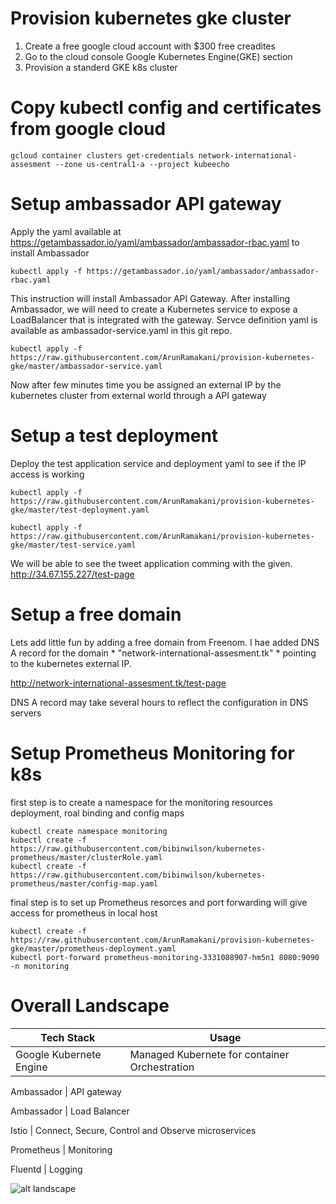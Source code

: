 
# Provision kubernetes gke cluster

1) Create a free google cloud account with $300 free creadites
2) Go to the cloud console Google Kubernetes Engine(GKE) section 
3) Provision a standerd GKE k8s cluster

# Copy kubectl config and certificates from google cloud

```gcloud container clusters get-credentials network-international-assesment --zone us-central1-a --project kubeecho```

# Setup ambassador API gateway 

Apply the yaml available at https://getambassador.io/yaml/ambassador/ambassador-rbac.yaml to install Ambassador

```kubectl apply -f https://getambassador.io/yaml/ambassador/ambassador-rbac.yaml```

This instruction will install Ambassador API Gateway. After installing Ambassador, we will need to create a Kubernetes service to expose a LoadBalancer that is integrated with the gateway. Servce definition yaml is available as ambassador-service.yaml in this git repo.

```kubectl apply -f https://raw.githubusercontent.com/ArunRamakani/provision-kubernetes-gke/master/ambassador-service.yaml```

Now after few minutes time you be assigned an external IP by the kubernetes cluster from external world through a API gateway 

# Setup a test deployment

Deploy the test application service and deployment yaml to see if the IP access is working 

```
kubectl apply -f https://raw.githubusercontent.com/ArunRamakani/provision-kubernetes-gke/master/test-deployment.yaml

kubectl apply -f https://raw.githubusercontent.com/ArunRamakani/provision-kubernetes-gke/master/test-service.yaml

```
We will be able to see the tweet application comming with the given. http://34.67.155.227/test-page

# Setup a free domain

Lets add little fun by adding a free domain from Freenom. I hae added DNS A record for the domain * "network-international-assesment.tk" * pointing to the kubernetes external IP. 

http://network-international-assesment.tk/test-page

DNS A record may take several hours to reflect the configuration in DNS servers

# Setup Prometheus Monitoring for k8s

first step is to create a namespace for the monitoring resources deployment, roal binding and config maps 

```
kubectl create namespace monitoring
kubectl create -f https://raw.githubusercontent.com/bibinwilson/kubernetes-prometheus/master/clusterRole.yaml
kubectl create -f https://raw.githubusercontent.com/bibinwilson/kubernetes-prometheus/master/config-map.yaml
```

final step is to set up Prometheus resorces and port forwarding will give access for prometheus in local host

```
kubectl create -f https://raw.githubusercontent.com/ArunRamakani/provision-kubernetes-gke/master/prometheus-deployment.yaml
kubectl port-forward prometheus-monitoring-3331088907-hm5n1 8080:9090 -n monitoring
```

# Overall Landscape 

Tech Stack  | Usage
------------ | -------------
Google Kubernete Engine | Managed Kubernete for container Orchestration 

Ambassador | API gateway 

Ambassador | Load Balancer

Istio | Connect, Secure, Control and Observe  microservices

Prometheus | Monitoring

Fluentd | Logging

![alt landscape](https://i.ibb.co/X82S1rz/Screen-Shot-2019-09-18-at-8-57-18-AM.png)

